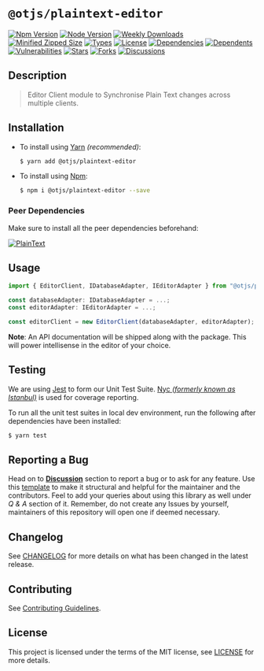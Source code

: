 # `@otjs/plaintext-editor`

[![Npm Version](https://img.shields.io/npm/v/@otjs/plaintext-editor?style=for-the-badge)](https://www.npmjs.com/package/@otjs/plaintext-editor)
[![Node Version](https://img.shields.io/node/v/@otjs/plaintext-editor?style=for-the-badge)](https://www.npmjs.com/package/@otjs/plaintext-editor)
[![Weekly Downloads](https://img.shields.io/npm/dw/@otjs/plaintext-editor?style=for-the-badge)](https://www.npmjs.com/package/@otjs/plaintext-editor)
[![Minified Zipped Size](https://img.shields.io/bundlephobia/minzip/@otjs/plaintext-editor?style=for-the-badge)](https://www.npmjs.com/package/@otjs/plaintext-editor)
[![Types](https://img.shields.io/npm/types/@otjs/plaintext-editor?style=for-the-badge)](https://www.npmjs.com/package/@otjs/plaintext-editor)
[![License](https://img.shields.io/npm/l/@otjs/plaintext-editor?style=for-the-badge)](https://github.com/Progyan1997/Operational-Transformation/blob/main/packages/plaintext-editor/LICENSE)
[![Dependencies](https://img.shields.io/librariesio/release/npm/@otjs/plaintext-editor?style=for-the-badge)](https://www.npmjs.com/package/@otjs/plaintext-editor)
[![Dependents](https://img.shields.io/librariesio/dependents/npm/@otjs/plaintext-editor?style=for-the-badge)](https://www.npmjs.com/package/@otjs/plaintext-editor)
[![Vulnerabilities](https://img.shields.io/snyk/vulnerabilities/npm/@otjs/plaintext-editor?style=for-the-badge)](https://github.com/Progyan1997/Operational-Transformation/blob/main/.github/SECURITY.md)
[![Stars](https://img.shields.io/github/stars/Progyan1997/Operational-Transformation?style=for-the-badge)](https://github.com/Progyan1997/Operational-Transformation)
[![Forks](https://img.shields.io/github/forks/Progyan1997/Operational-Transformation?style=for-the-badge)](https://github.com/Progyan1997/Operational-Transformation)
[![Discussions](https://img.shields.io/github/discussions/Progyan1997/Operational-Transformation?style=for-the-badge)](https://github.com/Progyan1997/Operational-Transformation/discussions)

## Description

> Editor Client module to Synchronise Plain Text changes across multiple clients.

## Installation

- To install using [Yarn](https://yarnpkg.com) _(recommended)_:

  ```sh
  $ yarn add @otjs/plaintext-editor
  ```

- To install using [Npm](https://www.npmjs.com):

  ```sh
  $ npm i @otjs/plaintext-editor --save
  ```

### Peer Dependencies

Make sure to install all the peer dependencies beforehand:

[![PlainText](https://img.shields.io/npm/dependency-version/@otjs/plaintext-editor/peer/@otjs/plaintext?style=for-the-badge)](https://www.npmjs.com/package/@otjs/plaintext)

## Usage

```ts
import { EditorClient, IDatabaseAdapter, IEditorAdapter } from "@otjs/plaintext-editor";

const databaseAdapter: IDatabaseAdapter = ...;
const editorAdapter: IEditorAdapter = ...;

const editorClient = new EditorClient(databaseAdapter, editorAdapter);
```

**Note**: An API documentation will be shipped along with the package. This will power intellisense in the editor of your choice.

## Testing

We are using [Jest](https://jestjs.io) to form our Unit Test Suite. [Nyc _(formerly known as Istanbul)_](https://istanbul.js.org/) is used for coverage reporting.

To run all the unit test suites in local dev environment, run the following after dependencies have been installed:

```sh
$ yarn test
```

## Reporting a Bug

Head on to [**Discussion**](https://github.com/Progyan1997/Operational-Transformation/discussions) section to report a bug or to ask for any feature. Use this [template](https://github.com/Progyan1997/Operational-Transformation/discussions/30) to make it structural and helpful for the maintainer and the contributors. Feel to add your queries about using this library as well under _Q & A_ section of it. Remember, do not create any Issues by yourself, maintainers of this repository will open one if deemed necessary.

## Changelog

See [CHANGELOG](https://github.com/Progyan1997/Operational-Transformation/blob/main/CHANGELOG.md) for more details on what has been changed in the latest release.

## Contributing

See [Contributing Guidelines](https://github.com/Progyan1997/Operational-Transformation/blob/main/.github/CONTRIBUTING.md).

## License

This project is licensed under the terms of the MIT license, see [LICENSE](https://github.com/Progyan1997/Operational-Transformation/blob/main/packages/plaintext-editor/LICENSE) for more details.
